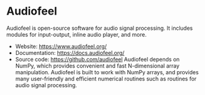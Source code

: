# Audiofeel
Audiofeel is open-source software for audio signal processing. It includes modules for input-output, inline audio player, and more.
* Website: https://www.audiofeel.org/
* Documentation: https://docs.audiofeel.org/
* Source code: https://github.com/audiofeel
Audiofeel depends on NumPy, which provides convenient and fast N-dimensional array manipulation. Audiofeel is built to work with NumPy arrays, and provides many user-friendly and efficient numerical routines such as routines for audio signal processing. 